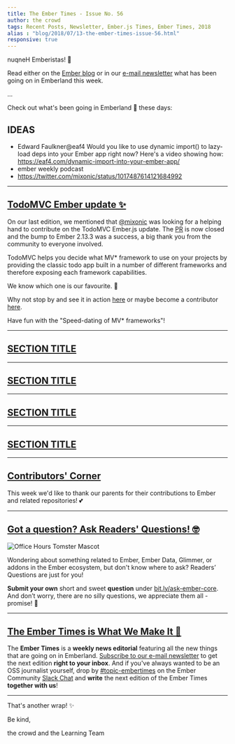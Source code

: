 ```yaml
---
title: The Ember Times - Issue No. 56
author: the crowd
tags: Recent Posts, Newsletter, Ember.js Times, Ember Times, 2018
alias : "blog/2018/07/13-the-ember-times-issue-56.html"
responsive: true
---
```


nuqneH Emberistas! 🐹

Read either on the [Ember blog](https://www.emberjs.com/blog/2018/07/13/the-ember-times-issue-56.html) or in our [e-mail newsletter](https://the-emberjs-times.ongoodbits.com/2018/07/13/the-ember-times-issue-56) what has been going on in Emberland this week.

...

Check out what's been going in Emberland 🐹 these days:

## IDEAS
- Edward Faulkner@eaf4
Would you like to use dynamic import() to lazy-load deps into your Ember app right now? Here's a video showing how: https://eaf4.com/dynamic-import-into-your-ember-app/
- ember weekly podcast
- https://twitter.com/mixonic/status/1017487614121684992
---

## [TodoMVC Ember update ✨](https://github.com/tastejs/todomvc/pull/1790)

On our last edition, we mentioned that [@mixonic](https://github.com/mixonic) was looking for a helping hand to contribute on the TodoMVC Ember.js update. The <a href='https://github.com/tastejs/todomvc/pull/1790' target='_blank'>PR</a> is now closed and the bump to Ember 2.13.3 was a success, a big thank you from the community to everyone involved.

TodoMVC helps you decide what MV* framework to use on your projects by providing the classic todo app built in a number of different frameworks and therefore exposing each framework capabilities.

We know which one is our favourite. 🐹

Why not stop by and see it in action <a href='http://todomvc.com/' target='_blank'>here</a> or maybe become a contributor <a href='https://github.com/tastejs/todomvc/blob/master/contributing.md' target='_blank'>here</a>.

Have fun with the "Speed-dating of MV* frameworks"!

---

## [SECTION TITLE](#section-url)


---

## [SECTION TITLE](#section-url)


---

## [SECTION TITLE](#section-url)


---

## [SECTION TITLE](#section-url)


---

## [Contributors' Corner](https://guides.emberjs.com/v3.2.0/contributing/repositories/)

<p>This week we'd like to thank our parents for their contributions to Ember and related repositories! 💕
</p>

---

## [Got a question? Ask Readers' Questions! 🤓](https://docs.google.com/forms/d/e/1FAIpQLScqu7Lw_9cIkRtAiXKitgkAo4xX_pV1pdCfMJgIr6Py1V-9Og/viewform)

<div class="blog-row">
  <img class="float-right small transparent padded" alt="Office Hours Tomster Mascot" title="Readers' Questions" src="/images/tomsters/officehours.png" />

  <p>Wondering about something related to Ember, Ember Data, Glimmer, or addons in the Ember ecosystem, but don't know where to ask? Readers’ Questions are just for you!</p>

<p><strong>Submit your own</strong> short and sweet <strong>question</strong> under <a href="https://bit.ly/ask-ember-core" target="rq">bit.ly/ask-ember-core</a>. And don’t worry, there are no silly questions, we appreciate them all - promise! 🤞</p>

</div>

---

## [The Ember Times is What We Make It 🙌](https://embercommunity.slack.com/messages/C8P6UPWNN/)

The **Ember Times** is a **weekly news editorial** featuring all the new things that are going on in Emberland.
[Subscribe to our e-mail newsletter](https://the-emberjs-times.ongoodbits.com/) to get the next edition **right to your inbox**.
And if you've always wanted to be an OSS journalist yourself,
drop by [#topic-embertimes](https://embercommunity.slack.com/messages/C8P6UPWNN/)
on the Ember Community [Slack Chat](https://ember-community-slackin.herokuapp.com/)
and **write** the next edition of the Ember Times **together with us**!


---


That's another wrap!  ✨

Be kind,

the crowd and the Learning Team
